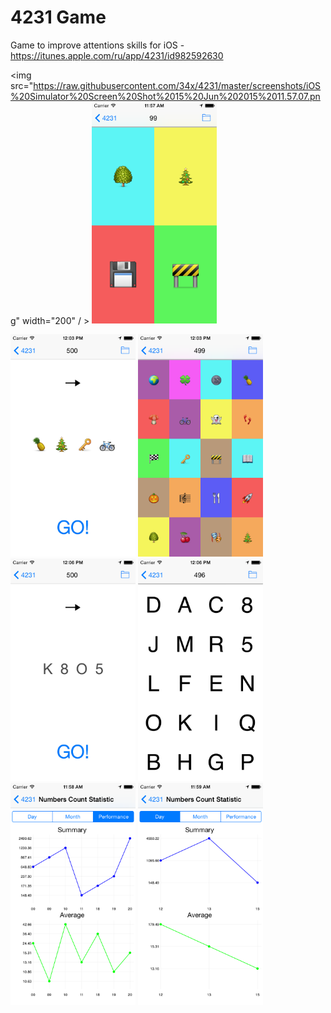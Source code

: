 4231 Game
=========

Game to improve attentions skills for iOS - https://itunes.apple.com/ru/app/4231/id982592630

<img src="https://raw.githubusercontent.com/34x/4231/master/screenshots/iOS%20Simulator%20Screen%20Shot%2015%20Jun%202015%2011.57.07.png" width="200" / >
<img src="https://raw.githubusercontent.com/34x/4231/master/screenshots/iOS%20Simulator%20Screen%20Shot%2015%20Jun%202015%2011.57.09.png" width="200" />

<img src="https://raw.githubusercontent.com/34x/4231/master/screenshots/iOS%20Simulator%20Screen%20Shot%2015%20Jun%202015%2012.03.54.png" width="200" />
<img src="https://raw.githubusercontent.com/34x/4231/master/screenshots/iOS%20Simulator%20Screen%20Shot%2015%20Jun%202015%2012.03.56.png" width="200" />

<img src="https://raw.githubusercontent.com/34x/4231/master/screenshots/iOS%20Simulator%20Screen%20Shot%2015%20Jun%202015%2012.06.25.png" width="200" />
<img src="https://raw.githubusercontent.com/34x/4231/master/screenshots/iOS%20Simulator%20Screen%20Shot%2015%20Jun%202015%2012.06.30.png" width="200" />

<img src="https://raw.githubusercontent.com/34x/4231/master/screenshots/iOS%20Simulator%20Screen%20Shot%2015%20Jun%202015%2011.58.49.png" width="200" />
<img src="https://raw.githubusercontent.com/34x/4231/master/screenshots/iOS%20Simulator%20Screen%20Shot%2015%20Jun%202015%2011.59.00.png" width="200" />
